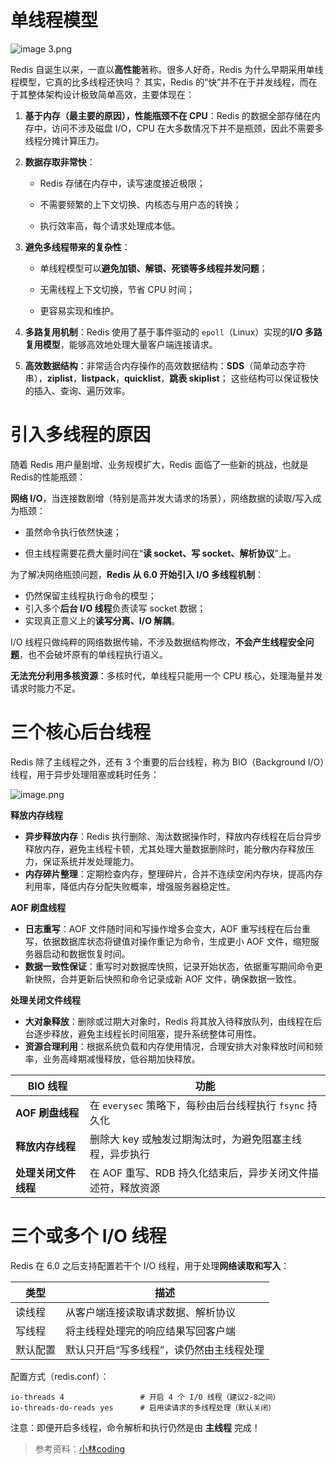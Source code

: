 # 单线程模型

![image _3_.png](https://s2.loli.net/2025/04/12/muTGPK3AqjNORtd.png)

Redis 自诞生以来，一直以**高性能**著称。很多人好奇，Redis 为什么早期采用单线程模型，它真的比多线程还快吗？ 其实，Redis 的“快”并不在于并发线程，而在于其整体架构设计极致简单高效，主要体现在：

1. **基于内存（最主要的原因），性能瓶颈不在 CPU**：Redis 的数据全部存储在内存中，访问不涉及磁盘 I/O，CPU 在大多数情况下并不是瓶颈，因此不需要多线程分摊计算压力。

2. **数据存取非常快**：

   - Redis 存储在内存中，读写速度接近极限；

   - 不需要频繁的上下文切换、内核态与用户态的转换；

   - 执行效率高，每个请求处理成本低。

3. **避免多线程带来的复杂性**：

   - 单线程模型可以**避免加锁、解锁、死锁等多线程并发问题**；

   - 无需线程上下文切换，节省 CPU 时间；
   - 更容易实现和维护。

4. **多路复用机制**：Redis 使用了基于事件驱动的 `epoll`（Linux）实现的**I/O 多路复用模型**，能够高效地处理大量客户端连接请求。

5. **高效数据结构**：非常适合内存操作的高效数据结构：**SDS**（简单动态字符串），**ziplist**，**listpack**，**quicklist**，**跳表 skiplist**； 这些结构可以保证极快的插入、查询、遍历效率。

# 引入多线程的原因

随着 Redis 用户量剧增、业务规模扩大，Redis 面临了一些新的挑战，也就是Redis的性能瓶颈：

**网络 I/O**，当连接数剧增（特别是高并发大请求的场景），网络数据的读取/写入成为瓶颈：

- 虽然命令执行依然快速；

- 但主线程需要花费大量时间在“**读 socket、写 socket、解析协议**”上。

为了解决网络瓶颈问题，**Redis 从 6.0 开始引入 I/O 多线程机制**：

- 仍然保留主线程执行命令的模型；
- 引入多个**后台 I/O 线程**负责读写 socket 数据；
- 实现真正意义上的**读写分离、I/O 解耦**。

I/O 线程只做纯粹的网络数据传输，不涉及数据结构修改，**不会产生线程安全问题**，也不会破坏原有的单线程执行语义。

**无法充分利用多核资源**：多核时代，单线程只能用一个 CPU 核心，处理海量并发请求时能力不足。

# 三个核心后台线程

Redis 除了主线程之外，还有 3 个重要的后台线程，称为 BIO（Background I/O）线程，用于异步处理阻塞或耗时任务：

![image.png](https://s2.loli.net/2025/04/12/CtyqWpuwbgnUZhc.png)

**释放内存线程**

- **异步释放内存**：Redis 执行删除、淘汰数据操作时，释放内存线程在后台异步释放内存，避免主线程卡顿，尤其处理大量数据删除时，能分散内存释放压力，保证系统并发处理能力。
- **内存碎片整理**：定期检查内存，整理碎片，合并不连续空闲内存块，提高内存利用率，降低内存分配失败概率，增强服务器稳定性。

**AOF 刷盘线程**

- **日志重写**：AOF 文件随时间和写操作增多会变大，AOF 重写线程在后台重写，依据数据库状态将键值对操作重记为命令，生成更小 AOF 文件，缩短服务器启动和数据恢复时间。
- **数据一致性保证**：重写时对数据库快照，记录开始状态，依据重写期间命令更新快照，合并更新后快照和命令记录成新 AOF 文件，确保数据一致性。

**处理关闭文件线程**

- **大对象释放**：删除或过期大对象时，Redis 将其放入待释放队列，由线程在后台逐步释放，避免主线程长时间阻塞，提升系统整体可用性。
- **资源合理利用**：根据系统负载和内存使用情况，合理安排大对象释放时间和频率，业务高峰期减慢释放，低谷期加快释放。

| BIO 线程             | 功能                                                        |
| -------------------- | ----------------------------------------------------------- |
| **AOF 刷盘线程**     | 在 `everysec` 策略下，每秒由后台线程执行 `fsync` 持久化     |
| **释放内存线程**     | 删除大 key 或触发过期淘汰时，为避免阻塞主线程，异步执行     |
| **处理关闭文件线程** | 在 AOF 重写、RDB 持久化结束后，异步关闭文件描述符，释放资源 |

# 三个或多个 I/O 线程

Redis 在 6.0 之后支持配置若干个 I/O 线程，用于处理**网络读取和写入**：

| 类型     | 描述                                     |
| -------- | ---------------------------------------- |
| 读线程   | 从客户端连接读取请求数据、解析协议       |
| 写线程   | 将主线程处理完的响应结果写回客户端       |
| 默认配置 | 默认只开启“写多线程”，读仍然由主线程处理 |

配置方式（redis.conf）：

```
io-threads 4                 # 开启 4 个 I/O 线程（建议2-8之间）
io-threads-do-reads yes      # 启用读请求的多线程处理（默认关闭）
```

注意：即便开启多线程，命令解析和执行仍然是由 **主线程** 完成！

> 参考资料：[小林coding](https://www.xiaolincoding.com/redis/base/redis_interview.html#redis-%E7%BA%BF%E7%A8%8B%E6%A8%A1%E5%9E%8B)